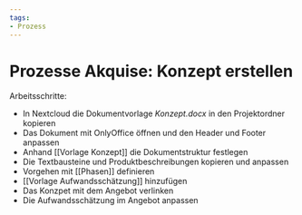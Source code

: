 ```yaml
---
tags:
- Prozess
---
```

# Prozesse Akquise: Konzept erstellen

Arbeitsschritte:
* In Nextcloud die Dokumentvorlage *Konzept.docx* in den Projektordner kopieren
* Das Dokument mit OnlyOffice öffnen und den Header und Footer anpassen
* Anhand [[Vorlage Konzept]] die Dokumentstruktur festlegen
* Die Textbausteine und Produktbeschreibungen kopieren und anpassen
* Vorgehen mit [[Phasen]] definieren
* [[Vorlage Aufwandsschätzung]] hinzufügen
* Das Konzpet mit dem Angebot verlinken
* Die Aufwandsschätzung im Angebot anpassen